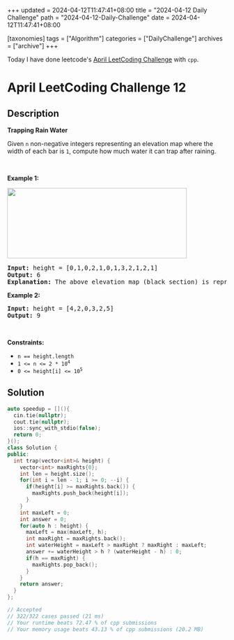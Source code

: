 +++
updated = 2024-04-12T11:47:41+08:00
title = "2024-04-12 Daily Challenge"
path = "2024-04-12-Daily-Challenge"
date = 2024-04-12T11:47:41+08:00

[taxonomies]
tags = ["Algorithm"]
categories = ["DailyChallenge"]
archives = ["archive"]
+++

Today I have done leetcode's [April LeetCoding Challenge](https://leetcode.com/problems/trapping-rain-water/) with `cpp`.

<!-- more -->

# April LeetCoding Challenge 12

## Description

**Trapping Rain Water**

<p>Given <code>n</code> non-negative integers representing an elevation map where the width of each bar is <code>1</code>, compute how much water it can trap after raining.</p>

<p>&nbsp;</p>
<p><strong class="example">Example 1:</strong></p>
<img src="https://assets.leetcode.com/uploads/2018/10/22/rainwatertrap.png" style="width: 412px; height: 161px;" />
<pre>
<strong>Input:</strong> height = [0,1,0,2,1,0,1,3,2,1,2,1]
<strong>Output:</strong> 6
<strong>Explanation:</strong> The above elevation map (black section) is represented by array [0,1,0,2,1,0,1,3,2,1,2,1]. In this case, 6 units of rain water (blue section) are being trapped.
</pre>

<p><strong class="example">Example 2:</strong></p>

<pre>
<strong>Input:</strong> height = [4,2,0,3,2,5]
<strong>Output:</strong> 9
</pre>

<p>&nbsp;</p>
<p><strong>Constraints:</strong></p>

<ul>
	<li><code>n == height.length</code></li>
	<li><code>1 &lt;= n &lt;= 2 * 10<sup>4</sup></code></li>
	<li><code>0 &lt;= height[i] &lt;= 10<sup>5</sup></code></li>
</ul>


## Solution

``` cpp
auto speedup = [](){
  cin.tie(nullptr);
  cout.tie(nullptr);
  ios::sync_with_stdio(false);
  return 0;
}();
class Solution {
public:
  int trap(vector<int>& height) {
    vector<int> maxRights{0};
    int len = height.size();
    for(int i = len - 1; i >= 0; --i) {
      if(height[i] >= maxRights.back()) {
        maxRights.push_back(height[i]);
      }
    }
    int maxLeft = 0;
    int answer = 0;
    for(auto h : height) {
      maxLeft = max(maxLeft, h);
      int maxRight = maxRights.back();
      int waterHeight = maxLeft > maxRight ? maxRight : maxLeft;
      answer += waterHeight > h ? (waterHeight - h) : 0;
      if(h == maxRight) {
        maxRights.pop_back();
      }
    }
    return answer;
  }
};

// Accepted
// 322/322 cases passed (21 ms)
// Your runtime beats 72.47 % of cpp submissions
// Your memory usage beats 43.13 % of cpp submissions (20.2 MB)
```
